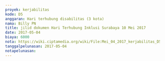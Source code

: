 ```yaml
---
proyek: kerjabilitas
kode: D5
anggaran: Hari terhubung disabilitas (3 kota)
nama: Billy PN
title: jilid dokumen Hari Terhubung Inklusi Surabaya 10 Mei 2017
date: 2017-05-04
biaya: 6000
nota: https://wiki.ciptamedia.org/wiki/File:Mei_04_2017_kerjabilitas_D5_jilid_spiral_billy935.jpg
tanggalpelunasan: 2017-05-04
notapelunasan:
---
```

